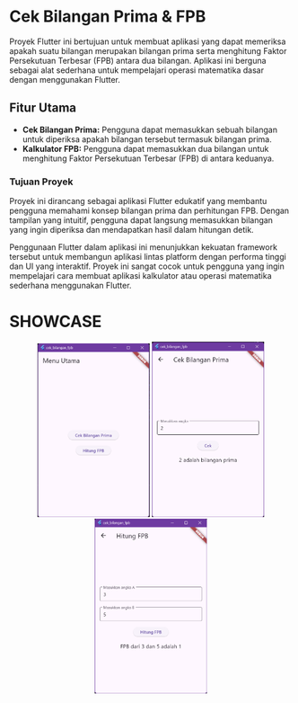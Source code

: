 # Cek Bilangan Prima & FPB

Proyek Flutter ini bertujuan untuk membuat aplikasi yang dapat memeriksa apakah suatu bilangan merupakan bilangan prima serta menghitung Faktor Persekutuan Terbesar (FPB) antara dua bilangan. Aplikasi ini berguna sebagai alat sederhana untuk mempelajari operasi matematika dasar dengan menggunakan Flutter.

## Fitur Utama
- **Cek Bilangan Prima:** Pengguna dapat memasukkan sebuah bilangan untuk diperiksa apakah bilangan tersebut termasuk bilangan prima.
- **Kalkulator FPB:** Pengguna dapat memasukkan dua bilangan untuk menghitung Faktor Persekutuan Terbesar (FPB) di antara keduanya.

### Tujuan Proyek
Proyek ini dirancang sebagai aplikasi Flutter edukatif yang membantu pengguna memahami konsep bilangan prima dan perhitungan FPB. Dengan tampilan yang intuitif, pengguna dapat langsung memasukkan bilangan yang ingin diperiksa dan mendapatkan hasil dalam hitungan detik. 

Penggunaan Flutter dalam aplikasi ini menunjukkan kekuatan framework tersebut untuk membangun aplikasi lintas platform dengan performa tinggi dan UI yang interaktif. Proyek ini sangat cocok untuk pengguna yang ingin mempelajari cara membuat aplikasi kalkulator atau operasi matematika sederhana menggunakan Flutter.

# SHOWCASE
<div align="center">
  <img src="https://raw.githubusercontent.com/TEUNGKU-ZULKIFLI/PROJECT-FLUTTER/refs/heads/master/asset/img/001.1.png" width="200px"/>
  <img src="https://raw.githubusercontent.com/TEUNGKU-ZULKIFLI/PROJECT-FLUTTER/refs/heads/master/asset/img/001.2.png" width="200px"/>
  <img src="https://raw.githubusercontent.com/TEUNGKU-ZULKIFLI/PROJECT-FLUTTER/refs/heads/master/asset/img/001.3.png" width="200px"/>
</div>
